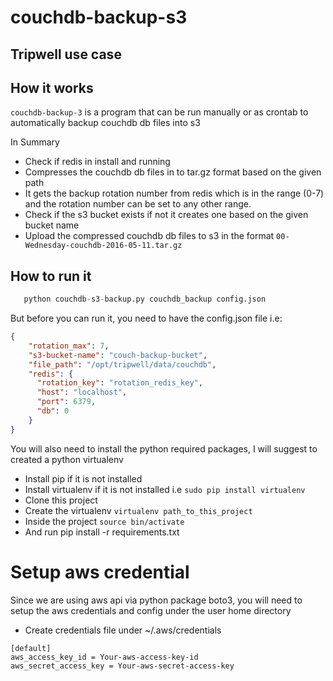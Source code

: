 # couchdb-backup-s3

## Tripwell use case

## How it works
`couchdb-backup-3` is a program that can be run manually or as crontab to
automatically backup couchdb db files into s3

In Summary
* Check if redis in install and running
* Compresses the couchdb db files in to tar.gz format based on the given path
* It gets the backup rotation number from redis which is in the range (0-7) and the rotation number can be set to any other range.
* Check if the s3 bucket exists if not it creates one based on the given bucket name
* Upload the compressed couchdb db files to s3 in the format `00-Wednesday-couchdb-2016-05-11.tar.gz`

## How to run it

```python
   python couchdb-s3-backup.py couchdb_backup config.json
```

But before you can run it, you need to have the config.json file i.e:
```json
{
    "rotation_max": 7,
    "s3-bucket-name": "couch-backup-bucket",
    "file_path": "/opt/tripwell/data/couchdb",
    "redis": {
      "rotation_key": "rotation_redis_key",
      "host": "localhost",
      "port": 6379,
      "db": 0
    }
}
```

You will also need to install the python required packages, I will suggest to created a python virtualenv
* Install pip if it is not installed
* Install virtualenv if it is not installed i.e `sudo pip install virtualenv`
* Clone this project
* Create the virtualenv `virtualenv path_to_this_project`
* Inside the project `source bin/activate`
* And run pip install -r requirements.txt



# Setup aws credential
Since we are using aws api via python package boto3, you will need to setup the aws credentials and config under the user home directory

* Create credentials file under ~/.aws/credentials
```
[default]
aws_access_key_id = Your-aws-access-key-id
aws_secret_access_key = Your-aws-secret-access-key
```
